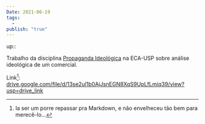 ```yaml
---
Date: 2021-06-19
tags:
  - 
publish: "true"
---
```

up:: 

Trabalho da disciplina [Propaganda Ideológica](https://uspdigital.usp.br/jupiterweb/obterDisciplina?sgldis=CRP0171&codcur=27011&codhab=502) na ECA-USP sobre análise ideológica de um comercial.

Link[^1]: [drive.google.com/file/d/13se2ul1b0AjJsnEGN8XqS9UpLfLmiq39/view?usp=drive\_link](https://drive.google.com/file/d/13se2ul1b0AjJsnEGN8XqS9UpLfLmiq39/view?usp=drive_link)

[^1]: Ia ser um porre repassar pra Markdown, e não envelheceu tão bem para merecê-lo...